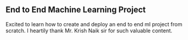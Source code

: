 ## End to End Machine Learning Project
Excited to learn how to create and deploy an end to end ml project from scratch. 
I heartily thank Mr. Krish Naik sir for such valuable content.

